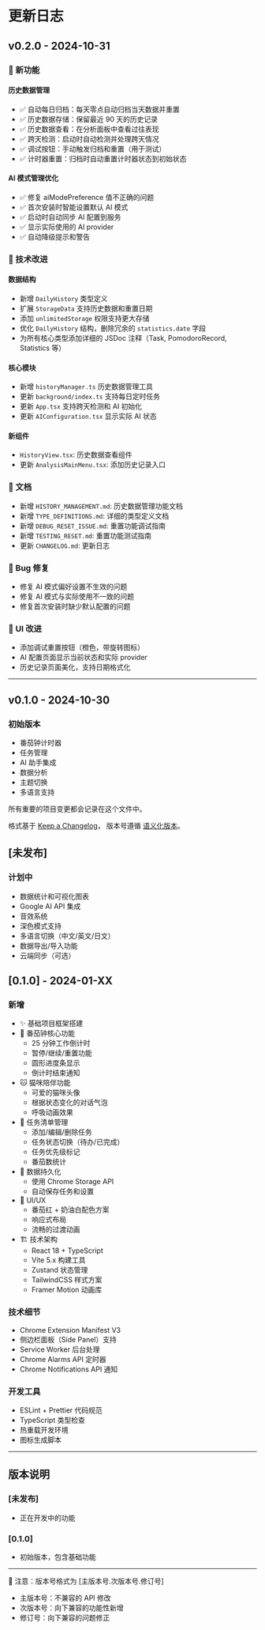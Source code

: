 # 更新日志

## v0.2.0 - 2024-10-31

### 🎉 新功能

#### 历史数据管理
- ✅ 自动每日归档：每天零点自动归档当天数据并重置
- ✅ 历史数据存储：保留最近 90 天的历史记录
- ✅ 历史数据查看：在分析面板中查看过往表现
- ✅ 跨天检测：启动时自动检测并处理跨天情况
- ✅ 调试按钮：手动触发归档和重置（用于测试）
- ✅ 计时器重置：归档时自动重置计时器状态到初始状态

#### AI 模式管理优化
- ✅ 修复 aiModePreference 值不正确的问题
- ✅ 首次安装时智能设置默认 AI 模式
- ✅ 启动时自动同步 AI 配置到服务
- ✅ 显示实际使用的 AI provider
- ✅ 自动降级提示和警告

### 🔧 技术改进

#### 数据结构
- 新增 `DailyHistory` 类型定义
- 扩展 `StorageData` 支持历史数据和重置日期
- 添加 `unlimitedStorage` 权限支持更大存储
- 优化 `DailyHistory` 结构，删除冗余的 `statistics.date` 字段
- 为所有核心类型添加详细的 JSDoc 注释（Task, PomodoroRecord, Statistics 等）

#### 核心模块
- 新增 `historyManager.ts` 历史数据管理工具
- 更新 `background/index.ts` 支持每日定时任务
- 更新 `App.tsx` 支持跨天检测和 AI 初始化
- 更新 `AIConfiguration.tsx` 显示实际 AI 状态

#### 新组件
- `HistoryView.tsx`: 历史数据查看组件
- 更新 `AnalysisMainMenu.tsx`: 添加历史记录入口

### 📝 文档
- 新增 `HISTORY_MANAGEMENT.md`: 历史数据管理功能文档
- 新增 `TYPE_DEFINITIONS.md`: 详细的类型定义文档
- 新增 `DEBUG_RESET_ISSUE.md`: 重置功能调试指南
- 新增 `TESTING_RESET.md`: 重置功能测试指南
- 更新 `CHANGELOG.md`: 更新日志

### 🐛 Bug 修复
- 修复 AI 模式偏好设置不生效的问题
- 修复 AI 模式与实际使用不一致的问题
- 修复首次安装时缺少默认配置的问题

### 🎨 UI 改进
- 添加调试重置按钮（橙色，带旋转图标）
- AI 配置页面显示当前状态和实际 provider
- 历史记录页面美化，支持日期格式化

---

## v0.1.0 - 2024-10-30

### 初始版本
- 番茄钟计时器
- 任务管理
- AI 助手集成
- 数据分析
- 主题切换
- 多语言支持

所有重要的项目变更都会记录在这个文件中。

格式基于 [Keep a Changelog](https://keepachangelog.com/zh-CN/1.0.0/)，
版本号遵循 [语义化版本](https://semver.org/lang/zh-CN/)。

## [未发布]

### 计划中
- 数据统计和可视化图表
- Google AI API 集成
- 音效系统
- 深色模式支持
- 多语言切换（中文/英文/日文）
- 数据导出/导入功能
- 云端同步（可选）

## [0.1.0] - 2024-01-XX

### 新增
- ✨ 基础项目框架搭建
- 🍅 番茄钟核心功能
  - 25 分钟工作倒计时
  - 暂停/继续/重置功能
  - 圆形进度条显示
  - 倒计时结束通知
- 🐱 猫咪陪伴功能
  - 可爱的猫咪头像
  - 根据状态变化的对话气泡
  - 呼吸动画效果
- 📝 任务清单管理
  - 添加/编辑/删除任务
  - 任务状态切换（待办/已完成）
  - 任务优先级标记
  - 番茄数统计
- 💾 数据持久化
  - 使用 Chrome Storage API
  - 自动保存任务和设置
- 🎨 UI/UX
  - 番茄红 + 奶油白配色方案
  - 响应式布局
  - 流畅的过渡动画
- 🏗️ 技术架构
  - React 18 + TypeScript
  - Vite 5.x 构建工具
  - Zustand 状态管理
  - TailwindCSS 样式方案
  - Framer Motion 动画库

### 技术细节
- Chrome Extension Manifest V3
- 侧边栏面板（Side Panel）支持
- Service Worker 后台处理
- Chrome Alarms API 定时器
- Chrome Notifications API 通知

### 开发工具
- ESLint + Prettier 代码规范
- TypeScript 类型检查
- 热重载开发环境
- 图标生成脚本

---

## 版本说明

### [未发布]
- 正在开发中的功能

### [0.1.0]
- 初始版本，包含基础功能

---

📝 注意：版本号格式为 [主版本号.次版本号.修订号]
- 主版本号：不兼容的 API 修改
- 次版本号：向下兼容的功能性新增
- 修订号：向下兼容的问题修正

